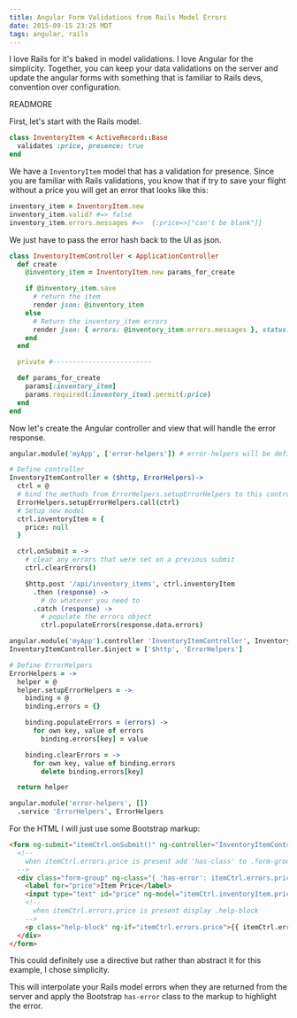 ```yaml
---
title: Angular Form Validations from Rails Model Errors
date: 2015-09-15 23:25 MDT
tags: angular, rails
---
```


I love Rails for it's baked in model validations. I love Angular for the simplicity.
Together, you can keep your data validations on the server and update the angular
forms with something that is familiar to Rails devs, convention over configuration.

READMORE

First, let's start with the Rails model.

```ruby
class InventoryItem < ActiveRecord::Base
  validates :price, presence: true
end
```

We have a `InventoryItem` model that has a validation for presence. Since you are
familiar with Rails validations, you know that if try to save your flight without
a price you will get an error that looks like this:

```ruby
inventory_item = InventoryItem.new
inventory_item.valid? #=> false
inventory_item.errors.messages #=>  {:price=>["can't be blank"]}
```

We just have to pass the error hash back to the UI as json.

```ruby
class InventoryItemController < ApplicationController
  def create
    @inventory_item = InventoryItem.new params_for_create

    if @inventory_item.save
      # return the item
      render json: @inventory_item
    else
      # Return the inventory_item errors
      render json: { errors: @inventory_item.errors.messages }, status: :conflict
    end
  end

  private #-------------------------

  def params_for_create
    params[:inventory_item]
    params.required(:inventory_item).permit(:price)
  end
end
```

Now let's create the Angular controller and view that will handle the error
response.

```coffee
angular.module('myApp', ['error-helpers']) # error-helpers will be defined in just a bit

# Define controller
InventoryItemController = ($http, ErrorHelpers)->
  ctrl = @
  # bind the methods from ErrorHelpers.setupErrorHelpers to this controller
  ErrorHelpers.setupErrorHelpers.call(ctrl)
  # Setup new model
  ctrl.inventoryItem = {
    price: null
  }

  ctrl.onSubmit = ->
    # clear any errors that were set on a previous submit
    ctrl.clearErrors()

    $http.post '/api/inventory_items', ctrl.inventoryItem
      .then (response) ->
        # do whatever you need to
      .catch (response) ->
        # populate the errors object
        ctrl.populateErrors(response.data.errors)

angular.module('myApp').controller 'InventoryItemController', InventoryItemController
InventoryItemController.$inject = ['$http', 'ErrorHelpers']

# Define ErrorHelpers
ErrorHelpers = ->
  helper = @
  helper.setupErrorHelpers = ->
    binding = @
    binding.errors = {}

    binding.populateErrors = (errors) ->
      for own key, value of errors
        binding.errors[key] = value

    binding.clearErrors = ->
      for own key, value of binding.errors
        delete binding.errors[key]

  return helper

angular.module('error-helpers', [])
  .service 'ErrorHelpers', ErrorHelpers

```

For the HTML I will just use some Bootstrap markup:

```html
<form ng-submit="itemCtrl.onSubmit()" ng-controller="InventoryItemController as itemCtrl">
  <!--
    when itemCtrl.errors.price is present add 'has-class' to .form-group
  -->
  <div class="form-group" ng-class="{ 'has-error': itemCtrl.errors.price }">
    <label for="price">Item Price</label>
    <input type="text" id="price" ng-model="itemCtrl.inventoryItem.price">
    <!--
      when itemCtrl.errors.price is present display .help-block
    -->
    <p class="help-block" ng-if="itemCtrl.errors.price">{{ itemCtrl.errors.price.join(', ') }}</p>
  </div>
</form>
```

This could definitely use a directive but rather than abstract it for this example,
I chose simplicity.

This will interpolate your Rails model errors when they are returned from the server
and apply the Bootstrap `has-error` class to the markup to highlight the error.
